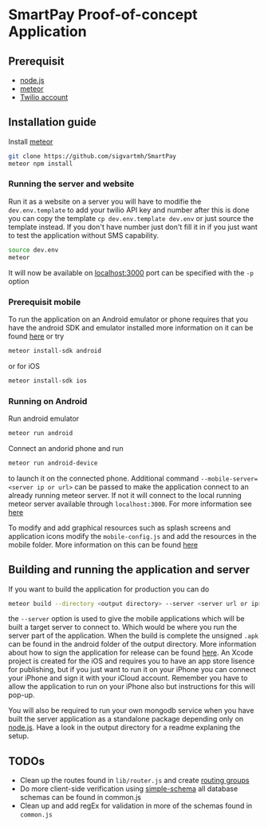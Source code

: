 # SmartPay Proof-of-concept Application

## Prerequisit
* [node.js](https://nodejs.org/en/)
* [meteor](https://www.meteor.com/install)
* [Twilio account](https://www.twilio.com/)

## Installation guide

Install [meteor](https://www.meteor.com/install)

```bash
git clone https://github.com/sigvartmh/SmartPay
meteor npm install
```

### Running the server and website
Run it as a website on a server you will have to modifie the `dev.env.template` to add your twilio API key and number after this is done you can copy the template `cp dev.env.template dev.env` or just source the template instead. If you don't have number just don't fill it in if you just want to test the application without SMS capability.

```bash
source dev.env
meteor
```

It will now be available on [localhost:3000](https://localhost:3000) port can be
specified with the `-p` option

### Prerequisit mobile

To run the  application on an Android emulator or phone requires that you have the android SDK and emulator installed more information on it can be found [here](https://www.meteor.com/tutorials/blaze/running-on-mobile) or try

```bash
meteor install-sdk android
```

or for iOS

```bash
meteor install-sdk ios
```

### Running on Android

Run android emulator

```bash
meteor run android
```

Connect an andorid phone and run

```bash
meteor run android-device
```

to launch it on the connected phone. Additional command `--mobile-server=<server ip or url>` can be passed to make the application connect to an already running meteor server. If not it will connect to the local running meteor server available through `localhost:3000`. For more information see [here](https://www.meteor.com/tutorials/blaze/running-on-mobile)

To modify and add graphical resources such as splash screens and application icons modify the `mobile-config.js` and add the resources in the mobile folder. More information on this can be found [here](https://docs.meteor.com/api/mobile-config.html)


## Building and running the application and server
If you want to build the application for production you can do

```bash
meteor build --directory <output directory> --server <server url or ip>
```

the `--server` option is used to give the mobile applications which will be built a target server to connect to. Which would be where you run the server part of the application. When the build is complete the unsigned `.apk` can be found in the android folder of the output directory. More information about how to sign the application for release can be found [here](https://developer.android.com/studio/publish/app-signing.html). An Xcode project is created for the iOS and requires you to have an app store lisence for publishing, but if you just want to run it on your iPhone you can connect your iPhone and sign it with your iCloud account. Remember you have to allow the application to run on your iPhone also but instructions for this will pop-up.

You will also be required to run your own mongodb service when you have built the server application as a standalone package depending only on [node.js](https://nodejs.org/en/). Have a look in the output directory for a readme explaning the setup.

## TODOs
* Clean up the routes found in `lib/router.js` and create [routing groups](https://github.com/kadirahq/flow-router#group-routes)
* Do more client-side verification using [simple-schema](https://github.com/aldeed/meteor-simple-schema#validating-data) all database schemas can be found in common.js
* Clean up and add regEx for validation in more of the schemas found in `common.js`
